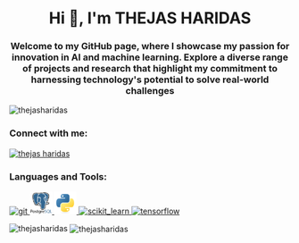 <h1 align="center">Hi 👋, I'm THEJAS HARIDAS</h1>
<h3 align="center">Welcome to my GitHub page, where I showcase my passion for innovation in AI and machine learning. Explore a diverse range of projects and research that highlight my commitment to harnessing technology's potential to solve real-world challenges</h3>

<p align="left"> <img src="https://komarev.com/ghpvc/?username=thejasharidas&label=Profile%20views&color=0e75b6&style=flat" alt="thejasharidas" /> </p>

<h3 align="left">Connect with me:</h3>
<p align="left">
<a href="https://linkedin.com/in/thejas haridas" target="blank"><img align="center" src="https://raw.githubusercontent.com/rahuldkjain/github-profile-readme-generator/master/src/images/icons/Social/linked-in-alt.svg" alt="thejas haridas" height="30" width="40" /></a>
</p>

<h3 align="left">Languages and Tools:</h3>
<p align="left"> <a href="https://git-scm.com/" target="_blank" rel="noreferrer"> <img src="https://www.vectorlogo.zone/logos/git-scm/git-scm-icon.svg" alt="git" width="40" height="40"/> </a> <a href="https://www.postgresql.org" target="_blank" rel="noreferrer"> <img src="https://raw.githubusercontent.com/devicons/devicon/master/icons/postgresql/postgresql-original-wordmark.svg" alt="postgresql" width="40" height="40"/> </a> <a href="https://www.python.org" target="_blank" rel="noreferrer"> <img src="https://raw.githubusercontent.com/devicons/devicon/master/icons/python/python-original.svg" alt="python" width="40" height="40"/> </a> <a href="https://scikit-learn.org/" target="_blank" rel="noreferrer"> <img src="https://upload.wikimedia.org/wikipedia/commons/0/05/Scikit_learn_logo_small.svg" alt="scikit_learn" width="40" height="40"/> </a> <a href="https://www.tensorflow.org" target="_blank" rel="noreferrer"> <img src="https://www.vectorlogo.zone/logos/tensorflow/tensorflow-icon.svg" alt="tensorflow" width="40" height="40"/> </a> </p>

<p><img align="left" src="https://github-readme-stats.vercel.app/api/top-langs?username=thejasharidas&show_icons=true&locale=en&layout=compact" alt="thejasharidas" /></p>

<p>&nbsp;<img align="center" src="https://github-readme-stats.vercel.app/api?username=thejasharidas&show_icons=true&locale=en" alt="thejasharidas" /></p>

